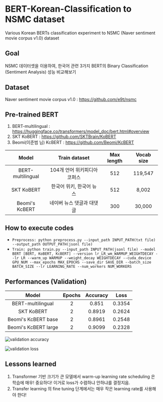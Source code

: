 # BERT-Korean-Classification to NSMC dataset
Various Korean BERTs classification experiment to NSMC (Naver sentiment movie corpus v1.0) dataset

## Goal
NSMC 데이터셋을 이용하여, 한국어 관련 3가지 BERT의 Binary Classification (Sentiment Analysis) 성능 비교해보기

## Dataset
Naver sentiment movie corpus v1.0 : https://github.com/e9t/nsmc

## Pre-trained BERT
1. BERT-multilingual : https://huggingface.co/transformers/model_doc/bert.html#overview
2. SKT KoBERT : https://github.com/SKTBrain/KoBERT
3. Beomi(이준범 님) KcBERT : https://github.com/Beomi/KcBERT

| Model | Train dataset | Max length | Vocab size | 
| :-------------: | :-------------: | :-------------: | :-------------: |
| BERT-multilingual | 104개 언어 위키피디아 코퍼스 | 512 | 119,547 |
| SKT KoBERT | 한국어 위키, 한국어 뉴스 | 512 | 8,002 |
| Beomi's KcBERT | 네이버 뉴스 댓글과 대댓글 | 300 | 30,000 |

## How to execute codes
 - `Preprocess: python preprocess.py --input_path INPUT_PATH(txt file) --output_path OUTPUT_PATH(jsonl file)`
 - `Train: python train.py --input_path INPUT_PATH(jsonl file) --model BERT [BERT, KoBERT, KcBERT]
 --version lr_LR_wm_WARMUP_WEIGHTDECAY --lr LR --warm_up WARMUP --weight_decay WEIGHTDECAY --cuda_device GPU_NUM
 --max_epochs MAX_EPOCHS --save_dir SAVE_DIR --batch_size BATCH_SIZE --lr LEARNING_RATE --num_workers NUM_WORKERS`
 
 ## Performances (Validation)
 
| Model | Epochs | Accuracy | Loss | 
| :-------------: | :-------------: | :-------------: | :-------------: |
| BERT-multilingual | 2 | 0.851 | 0.3354 |
| SKT KoBERT | 2 | 0.8919 | 0.2624 |
| Beomi's KcBERT base | 2 | 0.8961 | 0.2548 |
| Beomi's KcBERT large | 2 | 0.9099 | 0.2328 |

![validation accuracy](https://user-images.githubusercontent.com/20228736/89636438-9825a080-d8e3-11ea-93f7-fe1b3f1bb1d5.png)

![validation loss](https://user-images.githubusercontent.com/20228736/89636480-aa074380-d8e3-11ea-9962-37fbcdb7d8b8.png)
 
 ## Lessons learned
 1. Transformer 기반 크기가 큰 모델에서 warm-up learning rate scheduling 은 학습에 매우! 중요하다! 이거로 loss가 수렴하냐 안하냐를 결정지음.
 2. Transfer learning 의 fine tuning 단계에서는 매우 작은 learning rate를 사용해야 한다! 